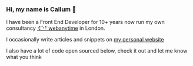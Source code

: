 ### Hi, my name is Callum 🧔

I have been a Front End Developer for 10+ years now run my own consultancy [⠺⠑⠃webanytime](http://webanyti.me) in London.

I occasionally write articles and snippets on [my personal website](https://csi.lk)

I also have a lot of code open sourced below, check it out and let me know what you think

<!--
**csi-lk/csi-lk** is a ✨ _special_ ✨ repository because its `README.md` (this file) appears on your GitHub profile.

Here are some ideas to get you started:

- 🔭 I’m currently working on ...
- 🌱 I’m currently learning ...
- 👯 I’m looking to collaborate on ...
- 🤔 I’m looking for help with ...
- 💬 Ask me about ...
- 📫 How to reach me: ...
- 😄 Pronouns: ...
- ⚡ Fun fact: ...
-->
